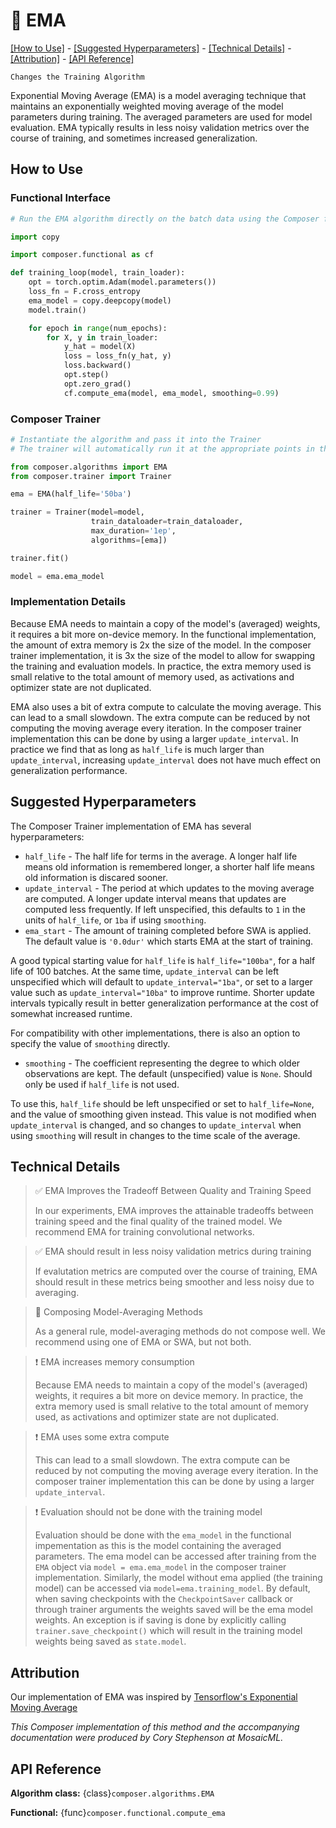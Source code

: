 # 🚚 EMA

[\[How to Use\]](#how-to-use) - [\[Suggested Hyperparameters\]](#suggested-hyperparameters) - [\[Technical Details\]](#technical-details) - [\[Attribution\]](#attribution) - [\[API Reference\]](#api-reference)

`Changes the Training Algorithm`

Exponential Moving Average (EMA) is a model averaging technique that maintains an exponentially weighted moving average of the model parameters during training. The averaged parameters are used for model evaluation. EMA typically results in less noisy validation metrics over the course of training, and sometimes increased generalization.

## How to Use

### Functional Interface

```python
# Run the EMA algorithm directly on the batch data using the Composer functional API

import copy

import composer.functional as cf

def training_loop(model, train_loader):
    opt = torch.optim.Adam(model.parameters())
    loss_fn = F.cross_entropy
    ema_model = copy.deepcopy(model)
    model.train()

    for epoch in range(num_epochs):
        for X, y in train_loader:
            y_hat = model(X)
            loss = loss_fn(y_hat, y)
            loss.backward()
            opt.step()
            opt.zero_grad()
            cf.compute_ema(model, ema_model, smoothing=0.99)
```

### Composer Trainer

<!-- TODO: Address timeouts -->
<!--pytest-codeblocks:skip-->
```python
# Instantiate the algorithm and pass it into the Trainer
# The trainer will automatically run it at the appropriate points in the training loop

from composer.algorithms import EMA
from composer.trainer import Trainer

ema = EMA(half_life='50ba')

trainer = Trainer(model=model,
                  train_dataloader=train_dataloader,
                  max_duration='1ep',
                  algorithms=[ema])

trainer.fit()

model = ema.ema_model
```

### Implementation Details

Because EMA needs to maintain a copy of the model's (averaged) weights, it requires a bit more on-device memory. In the functional implementation, the amount of extra memory is 2x the size of the model. In the composer trainer implementation, it is 3x the size of the model to allow for swapping the training and evaluation models. In practice, the extra memory used is small relative to the total amount of memory used, as activations and optimizer state are not duplicated.

EMA also uses a bit of extra compute to calculate the moving average. This can lead to a small slowdown. The extra compute can be reduced by not computing the moving average every iteration. In the composer trainer implementation this can be done by using a larger `update_interval`. In practice we find that as long as `half_life` is much larger than `update_interval`, increasing `update_interval` does not have much effect on generalization performance.

## Suggested Hyperparameters

The Composer Trainer implementation of EMA has several hyperparameters:

- `half_life` - The half life for terms in the average. A longer half life means old information is remembered longer, a shorter half life means old information is discared sooner.
- `update_interval` - The period at which updates to the moving average are computed. A longer update interval means that updates are computed less frequently. If left unspecified, this defaults to `1` in the units of `half_life`, or `1ba` if using `smoothing`.
- `ema_start` -  The amount of training completed before SWA is applied. The default value is `'0.0dur'` which starts EMA at the start of training.

A good typical starting value for `half_life` is `half_life="100ba"`, for a half life of 100 batches. At the same time, `update_interval` can be left unspecified which will default to `update_interval="1ba"`, or set to a larger value such as `update_interval="10ba"` to improve runtime. Shorter update intervals typically result in better generalization performance at the cost of somewhat increased runtime.

For compatibility with other implementations, there is also an option to specify the value of `smoothing` directly.

- `smoothing` - The coefficient representing the degree to which older observations are kept. The default (unspecified) value is `None`. Should only be used if `half_life` is not used.

To use this, `half_life` should be left unspecified or set to `half_life=None`, and the value of smoothing given instead. This value is not modified when `update_interval` is changed, and so changes to `update_interval` when using `smoothing` will result in changes to the time scale of the average.

## Technical Details

> ✅ EMA Improves the Tradeoff Between Quality and Training Speed
>
> In our experiments, EMA improves the attainable tradeoffs between training speed and the final quality of the trained model.
> We recommend EMA for training convolutional networks.

>  ✅ EMA should result in less noisy validation metrics during training
>
> If evalutation metrics are computed over the course of training, EMA should result in
> these metrics being smoother and less noisy due to averaging.

> 🚧 Composing Model-Averaging Methods
>
> As a general rule, model-averaging methods do not compose well. We recommend using one
> of EMA or SWA, but not both.

> ❗ EMA increases memory consumption
>
> Because EMA needs to maintain a copy of the model's (averaged) weights, it requires a bit more on device memory. In practice, the extra memory used is small relative to the total amount of memory used, as activations and optimizer state are not duplicated.

> ❗ EMA uses some extra compute
>
>This can lead to a small slowdown. The extra compute can be reduced by not computing the moving average every iteration. In the composer trainer implementation this can be done by using a larger `update_interval`.

> ❗ Evaluation should not be done with the training model
>
> Evaluation should be done with the `ema_model` in the functional impementation as this is the model containing the averaged parameters. The ema model can be accessed after training from the `EMA` object via `model = ema.ema_model` in the composer trainer implementation. Similarly, the model without ema applied (the training model) can be accessed via `model=ema.training_model`. By default, when saving checkpoints with the `CheckpointSaver` callback or through trainer arguments the weights saved will be the ema model weights. An exception is if saving is done by explicitly calling `trainer.save_checkpoint()` which will result in the training model weights being saved as `state.model`.


## Attribution

Our implementation of EMA was inspired by [Tensorflow's Exponential Moving Average](https://www.tensorflow.org/api_docs/python/tf/train/ExponentialMovingAverage)

*This Composer implementation of this method and the accompanying documentation were produced by Cory Stephenson at MosaicML.*

## API Reference

**Algorithm class:** {class}`composer.algorithms.EMA`

**Functional:** {func}`composer.functional.compute_ema`
